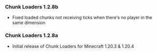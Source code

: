 ### Chunk Loaders 1.2.8b
- Fixed loaded chunks not receiving ticks when there's no player in the same dimension

### Chunk Loaders 1.2.8a
- Initial release of Chunk Loaders for Minecraft 1.20.3 & 1.20.4
